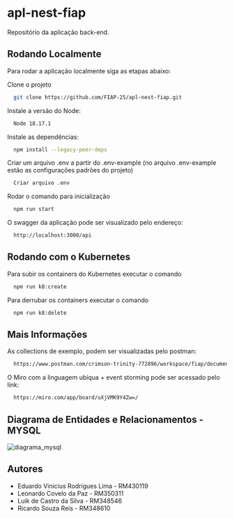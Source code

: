 # apl-nest-fiap

Repositório da aplicação back-end.

## Rodando Localmente

Para rodar a aplicação localmente siga as etapas abaixo:

Clone o projeto

```bash
  git clone https://github.com/FIAP-25/apl-nest-fiap.git
```

Instale a versão do Node:

```bash
  Node 18.17.1
```

Instale as dependências:

```bash
  npm install --legacy-peer-deps
```

Criar um arquivo .env a partir do .env-example (no arquivo .env-example estão as configurações padrões do projeto)

```bash
  Criar arquivo .env
```

Rodar o comando para inicialização

```bash
  npm run start
```

O swagger da aplicação pode ser visualizado pelo endereço:

```bash
  http://localhost:3000/api
```

## Rodando com o Kubernetes

Para subir os containers do Kubernetes executar o comando

```bash
  npm run k8:create
```

Para derrubar os containers executar o comando

```bash
  npm run k8:delete
```

## Mais Informações

As collections de exemplo, podem ser visualizadas pelo postman:

```bash
  https://www.postman.com/crimson-trinity-772896/workspace/fiap/documentation/28408712-7c8d89db-fa3c-4998-86f2-6c49c0fcb2bf
```

O Miro com a linguagem ubíqua + event storming pode ser acessado pelo link:

```bash
  https://miro.com/app/board/uXjVMK9Y4Zw=/
```

## Diagrama de Entidades e Relacionamentos - MYSQL

![diagrama_mysql](https://github.com/FIAP-25/apl-back-fiap/assets/39955568/993dd91f-cb1b-4168-b0b9-b12ea77bcdea)

## Autores

-   Eduardo Vinicius Rodrigues Lima - RM430119
-   Leonardo Covelo da Paz - RM350311
-   Luik de Castro da Silva - RM348546
-   Ricardo Souza Reis - RM348610

